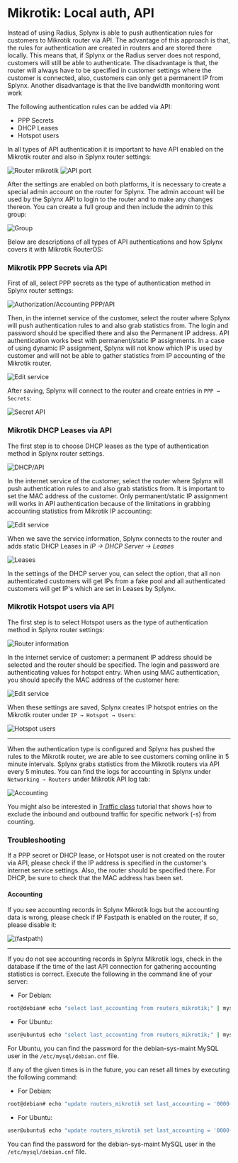 Mikrotik: Local auth, API
==========

Instead of using Radius, Splynx is able to push authentication rules for customers to Mikrotik router via API. The advantage of this approach is that, the rules for authentication are created in routers and are stored there locally. This means that, if Splynx or the Radius server does not respond, customers will still be able to authenticate. The disadvantage is that, the router will always have to be specified in customer settings where the customer is connected, also, customers can only get a permanent IP from Splynx. Another disadvantage is that the live bandwidth monitoring wont work


The following authentication rules can be added via API:

* PPP Secrets
* DHCP Leases
* Hotspot users

In all types of API authentication it is important to have API enabled on the Mikrotik router and also in Splynx router settings:

![Router mikrotik](static_ip_api.png)
![API port](api_port.png)


After the settings are enabled on both platforms, it is necessary to create a special admin account on the router for Splynx. The admin account will be used by the Splynx API to login to the router and to make any changes thereon. You can create a full group and then include the admin to this group:

![Group](group_full.png)

Below are descriptions of all types of API authentications and how Splynx covers it with Mikrotik RouterOS:


### Mikrotik PPP Secrets via API

First of all, select PPP secrets as the type of authentication method in Splynx router settings:

![Authorization/Accounting PPP/API](api_secrets.png)


Then, in the internet service of the customer, select the router where Splynx will push authentication rules to and also grab statistics from. The login and password should be specified there and also the Permanent IP address. API authentication works best with permanent/static IP assignments. In a case of using dynamic IP assignment, Splynx will not know which IP is used by customer and will not be able to gather statistics from IP accounting of the Mikrotik router.

![Edit service](edit_service.png)

After saving, Splynx will connect to the router and create entries in `PPP → Secrets`:

![Secret API](secrets_api.png)


### Mikrotik DHCP Leases via API

The first step is to choose DHCP leases as the type of authentication method in Splynx router settings.

![DHCP/API](aa_dhcp.png)

In the internet service of the customer, select the router where Splynx will push authentication rules to and also grab statistics from. It is important to set the MAC address of the customer. Only permanent/static IP assignment will works in API authentication because of the limitations in grabbing accounting statistics from Mikrotik IP accounting:

![Edit service](edit_service1.png)

When we save the service information, Splynx connects to the router and adds static DHCP Leases in *IP → DHCP Server → Leases*

![Leases](leases.png)

In the settings of the DHCP server you, can select the option, that all non authenticated customers will get IPs from a fake pool and all authenticated customers will get IP's which are set in Leases by Splynx.



### Mikrotik Hotspot users via API

The first step is to select Hotspot users as the type of authentication method in Splynx router settings:

![Router information](router_info.png)


In the internet service of customer: a permanent IP address should be selected and the router should be specified. The login and password are authenticating values for hotspot entry. When using MAC authentication, you should specify the MAC address of the customer here:

![Edit service](edit_service.png)


When these settings are saved, Splynx creates IP hotspot entries on the Mikrotik router under `IP → Hotspot → Users`:

![Hotspot users](hs_users.png)

---
When the authentication type is configured and Splynx has pushed the rules to the Mikrotik router, we are able to see customers coming online in 5 minute intervals. Splynx grabs statistics from the Mikrotik routers via API every 5 minutes. You can find the logs for accounting in Splynx under `Networking → Routers` under Mikrotik API log tab:

![Accounting](accounting.png)

You might also be interested in [Traffic class](configuration/network/traffic_class/traffic_class.md) tutorial that shows how to exclude the inbound and outbound traffic for specific network (-s) from counting.

### Troubleshooting

If a PPP secret or DHCP lease, or Hotspot user is not created on the router via API, please check if the IP address is specified in the customer's internet service settings. Also, the router should be specified there. For DHCP, be sure to check that the MAC address has been set.

#### Accounting
If you see accounting records in Splynx Mikrotik logs but the accounting data is wrong, please check if IP Fastpath is enabled on the router, if so, please disable it:

![(fastpath)](fastpath.png)

---
If you do not see accounting records in Splynx Mikrotik logs, check in the database if the time of the last API connection for gathering accounting statistics is correct.
Execute the following in the command line of your server:

* For Debian:
```bash
root@debian# echo "select last_accounting from routers_mikrotik;" | mysql splynx
```

* For Ubuntu:
```bash
user@ubuntu$ echo "select last_accounting from routers_mikrotik;" | mysql -u debian-sys-maint -p splynx
```
For Ubuntu, you can find the password for the debian-sys-maint MySQL user in the `/etc/mysql/debian.cnf` file.

If any of the given times is in the future, you can reset all times by executing the following command:

* For Debian:
```bash
root@debian# echo "update routers_mikrotik set last_accounting = '0000-00-00 00:00:00';" | mysql splynx
```

* For Ubuntu:
```bash
user@ubuntu$ echo "update routers_mikrotik set last_accounting = '0000-00-00 00:00:00';" | mysql -u debian-sys-maint -p splynx
```
You can find the password for the debian-sys-maint MySQL user in the  `/etc/mysql/debian.cnf` file.
